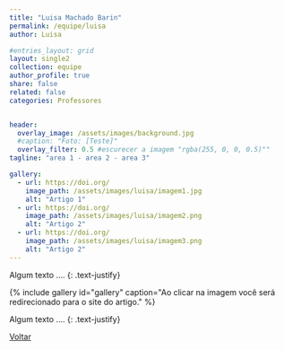 ```yaml
---
title: "Luisa Machado Barin"
permalink: /equipe/luisa
author: Luisa

#entries_layout: grid
layout: single2
collection: equipe
author_profile: true
share: false
related: false
categories: Professores


header:
  overlay_image: /assets/images/background.jpg
  #caption: "Foto: [Teste]"
  overlay_filter: 0.5 #escurecer a imagem "rgba(255, 0, 0, 0.5)""
tagline: "area 1 - area 2 - area 3"

gallery:
  - url: https://doi.org/
    image_path: /assets/images/luisa/imagem1.jpg
    alt: "Artigo 1"
  - url: https://doi.org/
    image_path: /assets/images/luisa/imagem2.png
    alt: "Artigo 2"
  - url: https://doi.org/
    image_path: /assets/images/luisa/imagem3.png
    alt: "Artigo 2"
---
```

Algum texto ....
{: .text-justify}

{% include gallery id="gallery" caption="Ao clicar na imagem você será redirecionado para o site do artigo." %}

Algum texto ....
{: .text-justify}

<a href="/laces/equipe" class="btn btn--danger">Voltar</a>
